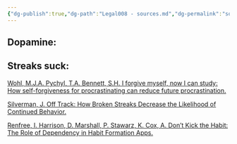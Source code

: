 ```yaml
---
{"dg-publish":true,"dg-path":"Legal008 - sources.md","dg-permalink":"sources","permalink":"/sources/","title":"Sources","noteIcon":"","created":"20210928"}
---
```



## Dopamine:

## Streaks suck:

[Wohl, M.J.A. Pychyl, T.A. Bennett, S.H. I forgive myself, now I can study: How self-forgiveness for procrastinating can reduce future procrastination.](https://www.sciencedirect.com/science/article/abs/pii/S0191886910000474)

[Silverman, J. Off Track: How Broken Streaks Decrease the Likelihood of Continued Behavior.](https://bakerretail.wharton.upenn.edu/phd-grants/jackie-silverman-2/)

[Renfree, I. Harrison, D. Marshall, P. Stawarz, K. Cox, A. Don’t Kick the Habit: The Role of Dependency in Habit Formation Apps.](https://discovery.ucl.ac.uk/id/eprint/1477627/1/Chi%202016%20LBW%202.1%20camera%20ready.pdf)
